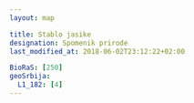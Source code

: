 ```yaml
---
layout: map

title: Stablo jasike
designation: Spomenik prirode
last_modified_at: 2018-06-02T23:12:22+02:00

BioRaS: [250]
geoSrbija:
  L1_182: [4]
---
```

